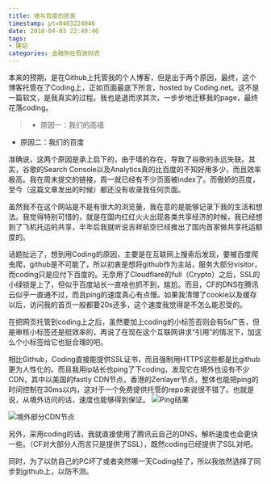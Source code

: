 ```yaml
---
title: 墙与百度的悲哀
timestamp: pt=0403224946
date: 2018-04-03 22:49:46
tags:
- 建站
categories: 金融狗在假装码农
---
```

本来的预期，是在Github上托管我的个人博客，但是出于两个原因，最终，这个博客托管在了Coding上，正如页面最底下所言，hosted by Coding.net。这不是一篇软文，是我真实的过程。我也是退而求其次，一步步地迁移我的page，最终花落coding。
<!--more-->
> * 原因一：我们的高墙
* 原因二：我们的百度

准确说，这两个原因是承上启下的，由于墙的存在，导致了谷歌的永远失联。其实，谷歌的Search Console以及Analytics真的比百度的不知好用多少，而且效率极高。我在周末提交的链接，周一就已经有不少页面被index了。而傲娇的百度，至今（这篇文章发出的时候）都还没有收录我任何页面。

虽然我不在这个网站是不是有很大的浏览量，我在意的是能够记录下我的生活和想法。我觉得特别可惜的，就是在国内红红火火出现各类共享经济的时候，我已经想到了飞机托运的共享，半年后我就听说吉祥航空已经推出了国内首家做共享托运额度的。

话题扯远了，想到用Coding的原因，主要是在互联网上搜索后发现，要被百度爬虫爬，github是不可能了，所以初衷是想将github作为主站，服务大部分visitor，而coding只是应付下百度的。无奈用了Cloudflare的full（Crypto）之后，SSL的小绿锁是上了，但似乎百度站长一直啥也抓不到，尴尬。而且，CF的DNS在腾讯云似乎一直通不过，而且ping的速度真心有点慢。如果我清理了cookie以及缓存以后，访问我的首页一般都要20s还多，这个速度我觉得是不怎么能忍受的。

在把网页托管到coding上之后，虽然要加上coding的小标签否则会有5s广告，但是审核小标签还是挺效率的，再说了在现在这个互联网讲求“引用”的情况下，加这么个小标签给它也挺合理的吧。

相比Github，Coding直接能提供SSL证书，而且强制用HTTPS这些都是比github更为人性化的。而且我用ip站长也ping了下coding，发现它在境外也设有不少CDN，其中以美国的fastly CDN节点，香港的Zenlayer节点，整体也能把ping的时间控制在30ms以内，这对于一个免费提供托管的repo来说很不错了。也就是说，从境外访问的话，速度也能够得到保证。
![](https://file.kmore.ml/blog_img/20200210231333.png "Ping结果")

![](https://file.kmore.ml/blog_img/20200210231354.png "境外部分CDN节点")

另外，采用coding的话，我就直接使用了腾讯云自己的DNS，解析速度也会更快一些。（CF对大部分人而言只是提供了SSL），既然coding已经提供了SSL对吧。

同时，为了以防自己的PC坏了或者突然哪一天Coding挂了，所以我依然选择了同步到github上，以防不测。

